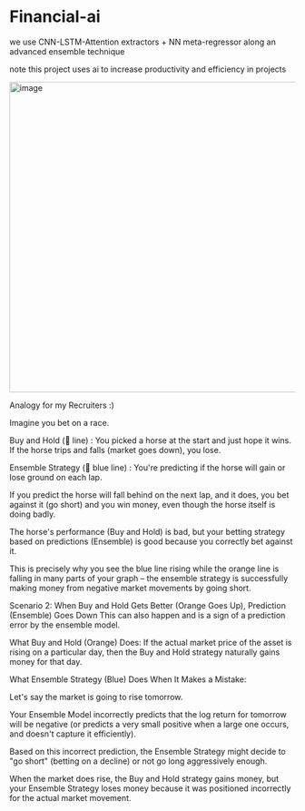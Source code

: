 # Financial-ai
we use CNN-LSTM-Attention extractors + NN meta-regressor along an advanced ensemble technique

note this project uses ai to increase productivity and efficiency in projects 

<img width="1021" height="547" alt="image" src="https://github.com/user-attachments/assets/2ebe123f-8653-41b7-a14b-1b92ba9bd1f8" />


Analogy for my Recruiters :) 

Imagine you bet on a race.

Buy and Hold (🍊 line)  : You picked a horse at the start and just hope it wins. If the horse trips and falls (market goes down), you lose.

Ensemble Strategy (🍇 blue line) : You're predicting if the horse will gain or lose ground on each lap.

If you predict the horse will fall behind on the next lap, and it does, you bet against it (go short) and you win money, even though the horse itself is doing badly.

The horse's performance (Buy and Hold) is bad, but your betting strategy based on predictions (Ensemble) is good because you correctly bet against it.

This is precisely why you see the blue line rising while the orange line is falling in many parts of your graph – the ensemble strategy is successfully making money from negative market movements by going short.

Scenario 2: When Buy and Hold Gets Better (Orange Goes Up), Prediction (Ensemble) Goes Down
This can also happen and is a sign of a prediction error by the ensemble model.

What Buy and Hold (Orange) Does: If the actual market price of the asset is rising on a particular day, then the Buy and Hold strategy naturally gains money for that day.

What Ensemble Strategy (Blue) Does When It Makes a Mistake:

Let's say the market is going to rise tomorrow.

Your Ensemble Model incorrectly predicts that the log return for tomorrow will be negative (or predicts a very small positive when a large one occurs, and doesn't capture it efficiently).

Based on this incorrect prediction, the Ensemble Strategy might decide to "go short" (betting on a decline) or not go long aggressively enough.

When the market does rise, the Buy and Hold strategy gains money, but your Ensemble Strategy loses money because it was positioned incorrectly for the actual market movement.

